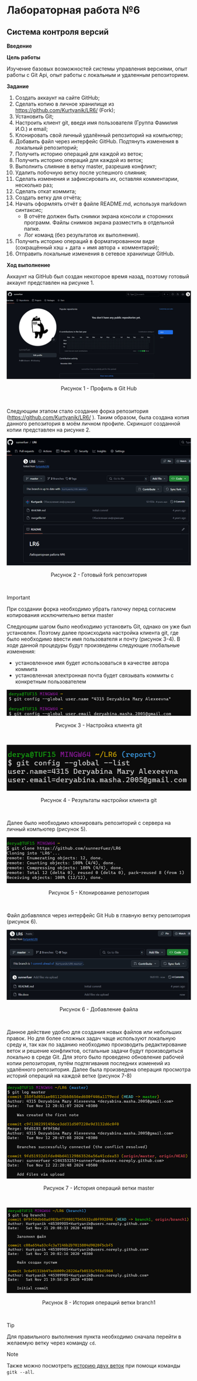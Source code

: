# Лабораторная работа №6

## Система контроля версий
**Введение**

**Цель работы**

Изучение базовых возможностей системы управления версиями, опыт работы с Git Api, опыт работы с локальным и удаленным репозиторием.

**Задание**

1. Создать аккаунт на сайте GitHub;
2. Сделать копию в личное хранилище из https://github.com/Kurtyanik/LR6/ (Fork);
3. Установить Git;
4. Настроить клиент git, введя имя пользователя (Группа Фамилия И.О.) и email;
5. Клонировать свой личный удалённый репозиторий на компьютер;
6. Добавить файл через интерфейс GitHub. Подтянуть изменения в локальный репозиторий;
7. Получить историю операций для каждой из веток;
8. Получить историю операций для каждой из веток;
9. Выполнить слияние в ветку master, разрешив конфликт;
10. Удалить побочную ветку после успешного слияния;
11. Сделать изменения и зафиксировать их, оставляя комментарии, несколько раз;
12. Сделать откат коммита;
13. Создать ветку для отчёта;
14. Начать оформлять отчёт в файле README.md, используя markdown синтаксис;
    - В отчёте должен быть снимки экрана консоли и сторонних программ. Файлы снимков экрана разместить в отдельной папке.
    - Лог команд (без результатов их выполнения).
15. Получить историю операций в форматированном виде (сокращённый хэш + дата + имя автора + комментарий);
16. Отправить локальные изменения в сетевое хранилище GitHub.

**Ход выполнение**

Аккаунт на GitHub был создан некоторое время назад, поэтому
готовый аккаунт представлен на рисунке 1.

<p align="center">
  <img src="https://github.com/sunnerfuer/LR6/blob/report/screenshots/profile.jpg">
</p>
<p align="center">Рисунок 1 - Профиль в Git Hub</p></br>

Следующим этапом стало создание форка репозитория (https://github.com/Kurtyanik/LR6/ ). Таким образом, была создана копия данного репозитория в моём личном профиле. Скриншот созданной копии представлен на рисунке 2.

<p align="center">
  <img src="https://github.com/sunnerfuer/LR6/blob/report/screenshots/fork.jpg">
</p>
<p align="center">Рисунок 2 - Готовый fork репозитория</p></br>

> [!IMPORTANT]
> При создании форка необходимо убрать галочку перед согласием копирования исключительно ветки master
>
Следующим шагом было необходимо установить Git, однако он уже был установлен. Поэтому далее происходила настройка клиента git, где было необходимо ввести имя пользователя и почту (рисунок 3-4). В ходе данной процедуры будут произведены следующие глобальные изменения:

- установленное имя будет использоваться в качестве автора коммита
- установленная электронная почта будет связывать коммиты с конкретным пользователем

<p align="center">
  <img src="https://github.com/sunnerfuer/LR6/blob/report/screenshots/user_name%20and%20email.jpg">
</p>
<p align="center">Рисунок 3 - Настройка клиента git</p></br>

<p align="center">
  <img src="https://github.com/sunnerfuer/LR6/blob/report/screenshots/git%20config.jpg">
</p>
<p align="center">Рисунок 4 - Результаты настройки клиента git</p></br>

Далее было необходимо клонировать репозиторий с сервера на личный компьютер (рисунок 5).

<p align="center">
  <img src="https://github.com/sunnerfuer/LR6/blob/report/screenshots/cloning.jpg">
</p>
<p align="center">Рисунок 5 - Клонирование репозитория</p></br>

Файл добавлялся через интерфейс Git Hub в главную ветку репозитория (рисунок 6).

<p align="center">
  <img src="https://github.com/sunnerfuer/LR6/blob/report/screenshots/adding%20file.jpg">
</p>
<p align="center">Рисунок 6 - Добавление файла</p></br>

Данное действие удобно для создания новых файлов или небольших правок. Но для более сложных задач чаще используют локальную среду и, так как по заданию необходимо производить редактирование веток и решение конфликтов, остальные задачи будут производиться локально в среде Git. Для этого было проведено обновление рабочей копии репозитория, путём подтягивания последних изменеий из удалённого репозитория. Далее была произведена операция просмотра историй операций на каждой ветке (рисунок 7-8)

<p align="center">
  <img src="https://github.com/sunnerfuer/LR6/blob/report/screenshots/git%20log%20master!.jpg">
</p>
<p align="center">Рисунок 7 - История операций ветки master</p></br>

<p align="center">
  <img src="https://github.com/sunnerfuer/LR6/blob/report/screenshots/git%20log%20branch1.jpg">
</p>
<p align="center">Рисунок 8 - История операций ветки branch1</p></br>

> [!TIP]
> Для правильного выполнения пункта необходимо сначала перейти в желаемую ветку через команду `cd`.

> [!NOTE]
> Также можно посмотреть [историю двух веток](https://github.com/sunnerfuer/LR6/blob/report/screenshots/showing%20hostory%20of%202.jpg) при помощи команды `gitk --all`.